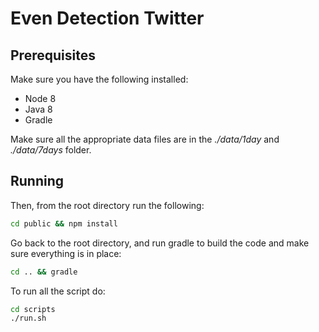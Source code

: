 # Even Detection Twitter

## Prerequisites

Make sure you have the following installed:

- Node 8
- Java 8
- Gradle

Make sure all the appropriate data files are in the *./data/1day* and *./data/7days* folder.

## Running

Then, from the root directory run the following:

```bash
cd public && npm install
```

Go back to the root directory, and run gradle to build the code and make sure everything is in place:

```bash
cd .. && gradle
```

To run all the script do:

```bash
cd scripts
./run.sh
```
